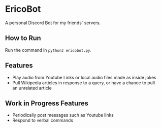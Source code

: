 # EricoBot
A personal Discord Bot for my friends' servers.

## How to Run
Run the command in `python3 ericobot.py`.

## Features
- Play audio from Youtube Links or local audio files made as inside jokes
- Pull Wikipedia articles in response to a query, or have a chance to pull an unrelated article
## Work in Progress Features
- Periodically post messages such as Youtube links
- Respond to verbal commands